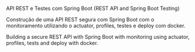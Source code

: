 API REST e Testes com Spring Boot (REST API and Spring Boot Testing)

Construção de uma API REST segura com Spring Boot com o monitoramento 
utilizando o actuator, profiles, testes e deploy com docker.

Building a secure REST API with Spring Boot with monitoring
using actuator, profiles, tests and deploy with docker.